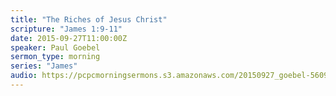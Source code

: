 ```yaml
---
title: "The Riches of Jesus Christ"
scripture: "James 1:9-11"
date: 2015-09-27T11:00:00Z
speaker: Paul Goebel
sermon_type: morning
series: "James"
audio: https://pcpcmorningsermons.s3.amazonaws.com/20150927_goebel-56097c4d3073f.mp3 
---
```



